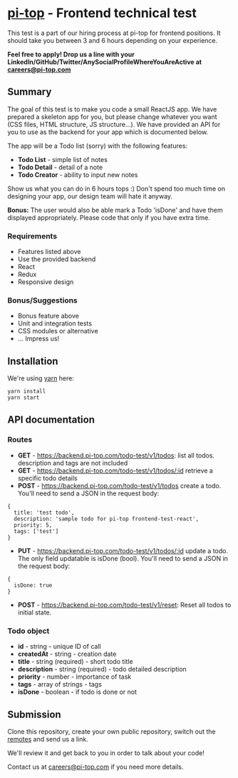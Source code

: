 # [pi-top](https://pi-top.com) - Frontend technical test

This test is a part of our hiring process at pi-top for frontend positions. It should take you between 3 and 6 hours depending on your experience.

**Feel free to apply! Drop us a line with your LinkedIn/GitHub/Twitter/AnySocialProfileWhereYouAreActive at careers@pi-top.com**


## Summary
The goal of this test is to make you code a small ReactJS app. We have prepared a skeleton app for you, but please change whatever you want (CSS files, HTML structure, JS structure...). We have provided an API for you to use as the backend for your app which is documented below.

The app will be a Todo list (sorry) with the following features:
- **Todo List** - simple list of notes
- **Todo Detail** - detail of a note
- **Todo Creator** - ability to input new notes

Show us what you can do in 6 hours tops :) Don't spend too much time on designing your app, our design team will hate it anyway.

**Bonus:** The user would also be able mark a Todo 'isDone' and have them displayed appropriately. Please code that only if you have extra time.

### Requirements
- Features listed above
- Use the provided backend
- React
- Redux
- Responsive design

### Bonus/Suggestions
- Bonus feature above
- Unit and integration tests
- CSS modules or alternative
- ... Impress us!


## Installation
We're using [yarn](https://yarnpkg.com) here:
```
yarn install
yarn start
```


## API documentation
### Routes
- **GET** - https://backend.pi-top.com/todo-test/v1/todos: list all todos. description and tags are not included
- **GET** - https://backend.pi-top.com/todo-test/v1/todos/:id retrieve a specific todo details
- **POST** - https://backend.pi-top.com/todo-test/v1/todos create a todo. You'll need to send a JSON in the request body:
```
{
  title: 'test todo',
  description: 'sample todo for pi-top frontend-test-react',
  priority: 5,
  tags: ['test']
}
```
- **PUT** - https://backend.pi-top.com/todo-test/v1/todos/:id update a todo. The only field updatable is isDone (bool). You'll need to send a JSON in the request body:
```
{
  isDone: true
}
```
- **POST** - https://backend.pi-top.com/todo-test/v1/reset: Reset all todos to initial state.

### Todo object
- **id** - string - unique ID of call
- **createdAt** - string - creation date
- **title** - string (required) - short todo title
- **description** - string (required) - todo detailed description
- **priority** - number - importance of task
- **tags** - array of strings - tags
- **isDone** - boolean - if todo is done or not


## Submission
Clone this repository, create your own public repository, switch out the [remotes](https://git-scm.com/book/en/v2/Git-Basics-Working-with-Remotes) and send us a link.

We'll review it and get back to you in order to talk about your code!

Contact us at careers@pi-top.com if you need more details.
